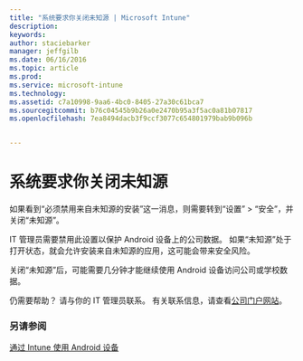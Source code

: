 ```yaml
---
title: "系统要求你关闭未知源 | Microsoft Intune"
description: 
keywords: 
author: staciebarker
manager: jeffgilb
ms.date: 06/16/2016
ms.topic: article
ms.prod: 
ms.service: microsoft-intune
ms.technology: 
ms.assetid: c7a10998-9aa6-4bc0-8405-27a30c61bca7
ms.sourcegitcommit: b76c04545b9b26a0e2470b95a3f5ac0a81b07817
ms.openlocfilehash: 7ea8494dacb3f9ccf3077c654801979bab9b096b


---
```


# 系统要求你关闭未知源

如果看到“必须禁用来自未知源的安装”这一消息，则需要转到“设置” > “安全”，并关闭“未知源”。 

IT 管理员需要禁用此设置以保护 Android 设备上的公司数据。 如果“未知源”处于打开状态，就会允许安装来自未知源的应用，这可能会带来安全风险。

关闭“未知源”后，可能需要几分钟才能继续使用 Android 设备访问公司或学校数据。

仍需要帮助？ 请与你的 IT 管理员联系。 有关联系信息，请查看[公司门户网站](http://portal.manage.microsoft.com)。

### 另请参阅
[通过 Intune 使用 Android 设备](using-your-android-device-with-intune.md)



<!--HONumber=Jun16_HO3-->


